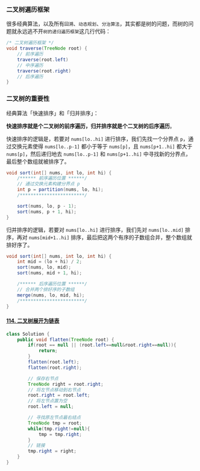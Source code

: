 ### 二叉树遍历框架

很多经典算法，以及所有`回溯`、`动态规划`、`分治算法`，其实都是树的问题，而树的问题就永远逃不开`树的递归遍历框架`这几行代码：

```java
/* 二叉树遍历框架 */
void traverse(TreeNode root) {
    // 前序遍历
    traverse(root.left)
    // 中序遍历
    traverse(root.right)
    // 后序遍历
}
```

### 二叉树的重要性

经典算法「快速排序」和「归并排序」：

**快速排序就是个二叉树的前序遍历，归并排序就是个二叉树的后序遍历**。

快速排序的逻辑是，若要对 `nums[lo..hi]` 进行排序，我们先找一个分界点 `p`，通过交换元素使得 `nums[lo..p-1]` 都小于等于 `nums[p]`，且 `nums[p+1..hi]` 都大于 `nums[p]`，然后递归地去 `nums[lo..p-1]` 和 `nums[p+1..hi]` 中寻找新的分界点，最后整个数组就被排序了。

```java
void sort(int[] nums, int lo, int hi) {
    /****** 前序遍历位置 ******/
    // 通过交换元素构建分界点 p
    int p = partition(nums, lo, hi);
    /************************/

    sort(nums, lo, p - 1);
    sort(nums, p + 1, hi);
}
```

归并排序的逻辑，若要对 `nums[lo..hi]` 进行排序，我们先对 `nums[lo..mid]` 排序，再对 `nums[mid+1..hi]` 排序，最后把这两个有序的子数组合并，整个数组就排好序了。

```java
void sort(int[] nums, int lo, int hi) {
    int mid = (lo + hi) / 2;
    sort(nums, lo, mid);
    sort(nums, mid + 1, hi);

    /****** 后序遍历位置 ******/
    // 合并两个排好序的子数组
    merge(nums, lo, mid, hi);
    /************************/
}
```

#### [114. 二叉树展开为链表](https://leetcode-cn.com/problems/flatten-binary-tree-to-linked-list/)

```java
class Solution {
    public void flatten(TreeNode root) {
        if(root == null || (root.left==null&root.right==null)){
            return;
        }
        flatten(root.left);
        flatten(root.right);

        // 保存右节点
        TreeNode right = root.right;
        // 将左节点移动到右节点
        root.right = root.left;
        // 将左节点置为空
        root.left = null;

        // 寻找原左节点最右结点
        TreeNode tmp = root;
        while(tmp.right!=null){
            tmp = tmp.right;
        }
        // 链接
        tmp.right = right;
    }
}
```